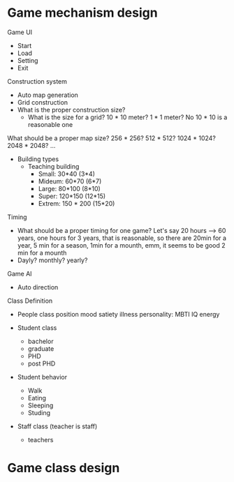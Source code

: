 # Game mechanism design
Game UI
- Start
- Load
- Setting
- Exit

Construction system
- Auto map generation
- Grid construction
- What is the proper construction size?
  - What is the size for a grid? 10 * 10 meter? 1 * 1 meter? No 10 * 10 is a reasonable one

What should be a proper map size? 256 * 256? 512 * 512? 1024 * 1024? 2048 * 2048? ...

- Building types
  - Teaching building
    - Small: 30\*40 (3*4)
    - Mideum: 60\*70 (6*7)
    - Large: 80\*100 (8*10) 
    - Super: 120\*150 (12*15)
    - Extrem: 150 \* 200 (15*20)

Timing
- What should be a proper timing for one game? Let's say 20 hours --> 60 years, one hours for 3 years, that is reasonable, so there are 20min for a year, 5 min for a season, 1min for a mounth, emm, it seems to be good
2 min for a mounth
- Dayly? monthly? yearly?

Game AI
- Auto direction

Class Definition
- People class
   position
   mood
   satiety
   illness
   personality: MBTI
   IQ
   energy

- Student class
  - bachelor
  - graduate
  - PHD
  - post PHD

- Student behavior
  - Walk
  - Eating
  - Sleeping
  - Studing
- Staff class (teacher is staff)
  - teachers

# Game class design
